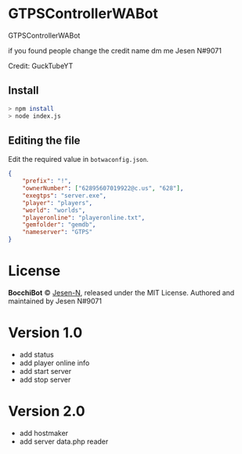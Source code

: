 # GTPSControllerWABot

GTPSControllerWABot

if you found people change the credit name dm me
Jesen N#9071

Credit: GuckTubeYT

## Install
```bash
> npm install
> node index.js
```
##  Editing the file
Edit the required value in `botwaconfig.json`.
```json
{
    "prefix": "!",
    "ownerNumber": ["62895607019922@c.us", "628"],
    "exegtps": "server.exe",
    "player": "players",
    "world": "worlds",
    "playeronline": "playeronline.txt",
    "gemfolder": "gemdb",
    "nameserver": "GTPS"
}
```

# License
**BocchiBot** © [Jesen-N](https://github.com/Jesen-N), released under the MIT License.
Authored and maintained by Jesen N#9071

# Version 1.0
- add status
- add player online info
- add start server
- add stop server

# Version 2.0
- add hostmaker
- add server data.php reader
